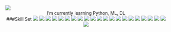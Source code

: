 <img src="https://capsule-render.vercel.app/api?type=wave&color=auto&height=300&section=header&text=Welcome%20&fontSize=90" />
<div align="center">
I’m currently learning Python, ML, DL
</div>
<div align="center">
###Skill Set
<img src="https://img.shields.io/badge/Python-3776AB?style=flat-square&logo=Python&logoColor=white"/>
<img src="https://img.shields.io/badge/Windows-0078D6?style=flat-square&logo=Windows&logoColor=white"/>
<img src="https://img.shields.io/badge/Linux-FCC624?style=flat-square&logo=Linux&logoColor=white"/> 
<img src="https://img.shields.io/badge/Tensorflow-FF6F00?style=flat-square&logo=Tensorflow&logoColor=white"/>
<img src="https://img.shields.io/badge/Keras-D00000?style=flat-square&logo=Keras&logoColor=white"/>
<img src="https://img.shields.io/badge/PyTorch-EE4C2C?style=flat-square&logo=PyTorch&logoColor=white"/>
<img src="https://img.shields.io/badge/Oracle-F80000?style=flat-square&logo=Oracle&logoColor=white"/>
<img src="https://img.shields.io/badge/Colab-F9AB00?style=flat-square&logo=Colab&logoColor=white"/>
<img src="https://img.shields.io/badge/Jupyter Notebook-F37626?style=flat-square&logo=Jupyter&logoColor=white"/>
<img src="https://img.shields.io/badge/Vscode-007ACC?style=flat-square&logo=Visual Studio Code&logoColor=white"/>
<img src="https://img.shields.io/badge/sqldeveloper-4479A1?style=flat-square&logo=MySQL&logoColor=white"/>
<img src="https://img.shields.io/badge/Pandas-150458?style=flat-square&logo=Pandas&logoColor=white"/>
<img src="https://img.shields.io/badge/Numpy-013243?style=flat-square&logo=NumPy&logoColor=white"/>
<img src="https://img.shields.io/badge/Selenium-43B02A?style=flat-square&logo=Selenium&logoColor=white"/>
<img src="https://img.shields.io/badge/Scikit Learn-F7931E?style=flat-square&logo=scikit-learn&logoColor=white"/>
<img src="https://img.shields.io/badge/Scipy-8CAAE6?style=flat-square&logo=SciPy&logoColor=white"/>
<img src="https://img.shields.io/badge/Tableau-E97627?style=flat-square&logo=Tableau&logoColor=white"/>
<img src="https://img.shields.io/badge/Flask-000000?style=flat-square&logo=Flask&logoColor=white"/>
<img src="https://img.shields.io/badge/Django-092E20?style=flat-square&logo=Django&logoColor=white"/>
<img src="https://img.shields.io/badge/Docker-2496ED?style=flat-square&logo=Docker&logoColor=white"/>
<img src="https://img.shields.io/badge/AWS-FF9900?style=flat-square&logo=AWS Lambda&logoColor=white"/>
<img src="https://img.shields.io/badge/ETC_BeautifulSoup, Statmodels, Matplotlib, Seaborn-7D929E?style=flat-square&logo=Moleculer&logoColor=white"/>
</div>

